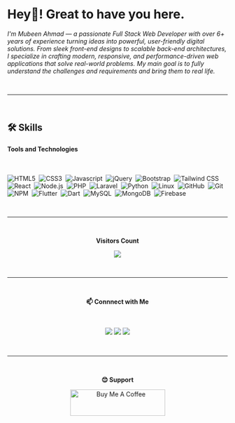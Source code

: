 # **Hey👋! Great to have you here.**

<p>
  <i>
    I'm Mubeen Ahmad — a passionate Full Stack Web Developer with over 6+ years of experience turning ideas into powerful, user-friendly digital solutions. From sleek front-end designs to scalable back-end architectures, I specialize in crafting modern, responsive, and performance-driven web applications that solve real-world problems.
  </i>

  <i>
    My main goal is to fully understand the challenges and requirements and bring them to real life.
  </i>
</p>

<br />
<hr>
</br>
     
## **🛠️ Skills**

#### **Tools and Technologies**

<br />

![HTML5](https://img.shields.io/static/v1?style=flat&message=HTML5&color=E34F26&logo=HTML5&logoColor=FFFFFF&label=)&nbsp;
![CSS3](https://img.shields.io/static/v1?style=flat&message=CSS3&color=1572B6&logo=CSS3&logoColor=FFFFFF&label=)&nbsp;
![Javascript](https://img.shields.io/badge/JavaScript-F7DF1E?style=flat&logo=javascript&logoColor=black)&nbsp;
![jQuery](https://img.shields.io/badge/jQuery-0769AD?style=flat&logo=jquery&logoColor=white)&nbsp;
![Bootstrap](https://img.shields.io/static/v1?style=flat&message=Bootstrap&color=7952B3&logo=Bootstrap&logoColor=FFFFFF&label=)&nbsp;
![Tailwind CSS](https://img.shields.io/static/v1?style=flat&message=Tailwind+CSS&color=222222&logo=Tailwind+CSS&logoColor=06B6D4&label=)&nbsp;
![React](https://img.shields.io/static/v1?style=flat&message=React&color=222222&logo=React&logoColor=61DAFB&label=)&nbsp;
![Node.js](https://img.shields.io/static/v1?style=flat&message=Node.js&color=339933&logo=Node.js&logoColor=FFFFFF&label=)&nbsp;
![PHP](https://img.shields.io/static/v1?style=flat&message=PHP&color=777BB4&logo=PHP&logoColor=FFFFFF&label=)&nbsp;
![Laravel](https://img.shields.io/static/v1?style=flat&message=Laravel&color=FF2D20&logo=Laravel&logoColor=FFFFFF&label=)&nbsp;
![Python](https://img.shields.io/badge/-Python-05122A?style=flat&logo=python)&nbsp;
![Linux](https://img.shields.io/badge/Linux-05122A?style=flat&logo=linux&logoColor=white)&nbsp;
![GitHub](https://img.shields.io/static/v1?style=flat&message=GitHub&color=181717&logo=GitHub&logoColor=FFFFFF&label=)&nbsp;
![Git](https://img.shields.io/badge/-Git-05122A?style=flat&logo=git)&nbsp;
![NPM](https://img.shields.io/badge/npm-CB3837?style=flat&logo=npm&logoColor=white)&nbsp;
![Flutter](https://img.shields.io/static/v1?style=flat&message=Flutter&color=02569B&logo=Flutter&logoColor=FFFFFF&label=)&nbsp;
![Dart](https://img.shields.io/static/v1?style=flat&message=Dart&color=0175C2&logo=Dart&logoColor=FFFFFF&label=)&nbsp;
![MySQL](https://img.shields.io/badge/MySQL-00000F?style=flat&logo=mysql&logoColor=white)&nbsp;
![MongoDB](https://img.shields.io/static/v1?style=flat&message=MongoDB&color=47A248&logo=MongoDB&logoColor=FFFFFF&label=)&nbsp;
![Firebase](https://img.shields.io/static/v1?style=flat&message=Firebase&color=222222&logo=Firebase&logoColor=FFCA28&label=)&nbsp;

<br />
<hr>
</br>

<div align="center">

**Visitors Count**

<p>
  <img src="https://profile-counter.glitch.me/{muhammadmubeen17}/count.svg" />
</p> 

</div>

<br />
<hr>
</br>

<div align="center">

**📫 Connnect with Me**

<br/>

<a href="https://www.instagram.com/callme_mubeen/" target="_blank"><img src="https://img.shields.io/badge/-Instagram-%23ffff?style=for-the-badge&logo=instagram&logoColor=141414" target="_blank"></a>
<a href= "mailto:mubeenahmad1920@gmail.com"><img src="https://img.shields.io/badge/-Gmail-%23ffff?style=for-the-badge&logo=gmail&logoColor=141414" target="_blank"></a>
<a href="https://www.linkedin.com/in/muhammad-mubeen-ahmad/" target="_blank"><img src="https://img.shields.io/badge/-LinkedIn-%23ffff?style=for-the-badge&logo=linkedin&logoColor=141414" target="_blank"></a>

</div>

<br />
<hr>
</br>


<div align="center">

**😊 Support**

<a href="https://www.buymeacoffee.com/mubeenahmad" target="_blank"><img src="https://cdn.buymeacoffee.com/buttons/v2/default-yellow.png" alt="Buy Me A Coffee" style="height: 60px !important;width: 217px !important;" ></a>
</div>


